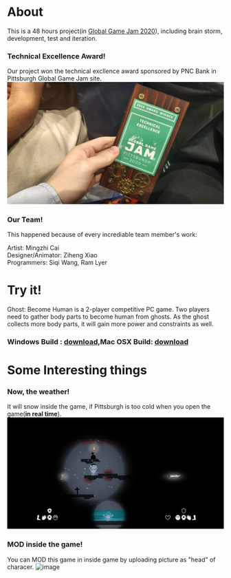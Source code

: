 [GGJ-site]:https://globalgamejam.org/
[award-pic]:/Introduction/award.jpg
[win-build]:https://github.com/W-Siqi/GGJ2020/raw/master/Builds/Windows/WinBuild.zip
[mac-build]:https://github.com/W-Siqi/GGJ2020/raw/master/Builds/MacOS/GoastBecomeHuman.app.zip
[mod-gif]:/Introduction/mod.gif
[weather-img]:/Introduction/weather.png
# About
This is a 48 hours project(in [Global Game Jam 2020][GGJ-site]), including brain storm, development, test and iteration.   
### Technical Excellence Award! 
Our project won the technical excllence award sponsored by PNC Bank in Pittsburgh Global Game Jam site.
![image][award-pic]

### Our Team!
This happened because of every incrediable team member's work:

Artist: Mingzhi Cai   
Designer/Animator: Ziheng Xiao  
Programmers: Siqi Wang, Ram Lyer  

# Try it!
Ghost: Become Human is a 2-player competitive PC game. Two players need to gather body parts to become human from ghosts. As the ghost collects more body parts, it will gain more power and constraints as well.
### Windows Build : [download][win-build],Mac OSX Build: [download][mac-build]
# Some Interesting things
### Now, the weather! 
It will snow inside the game, if Pittsburgh is too cold when you open the game(**in real time**).
![image][weather-img]
### MOD inside the game!
You can MOD this game in inside game by uploading picture as "head" of characer.
![image](/Introduction/mod.gif)
